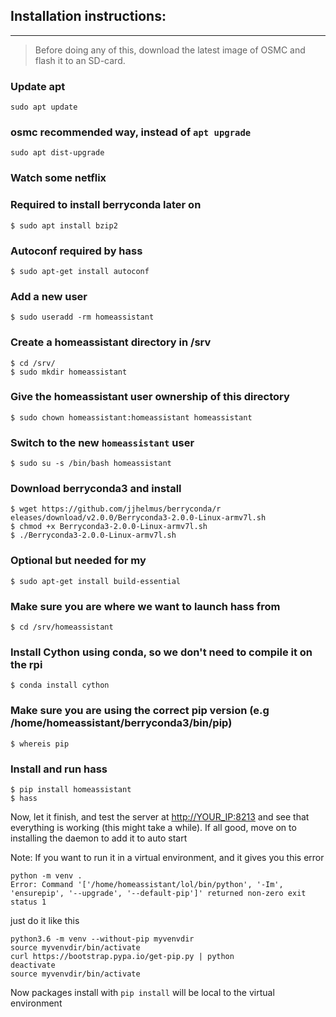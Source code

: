 ## Installation instructions:
----
> Before doing any of this, download the latest image of OSMC and flash it to an SD-card. 

### Update apt

```
sudo apt update
```

### osmc recommended way, instead of `apt upgrade`

```
sudo apt dist-upgrade
```

### Watch some netflix

### Required to install berryconda later on
```
$ sudo apt install bzip2
```

### Autoconf required by hass
```
$ sudo apt-get install autoconf
```

### Add a new user
```
$ sudo useradd -rm homeassistant
```

### Create a homeassistant directory in /srv
```
$ cd /srv/
$ sudo mkdir homeassistant
```

### Give the homeassistant user ownership of this directory
```
$ sudo chown homeassistant:homeassistant homeassistant
```

### Switch to the new `homeassistant` user
```
$ sudo su -s /bin/bash homeassistant
```

### Download berryconda3 and install
```
$ wget https://github.com/jjhelmus/berryconda/r eleases/download/v2.0.0/Berryconda3-2.0.0-Linux-armv7l.sh
$ chmod +x Berryconda3-2.0.0-Linux-armv7l.sh
$ ./Berryconda3-2.0.0-Linux-armv7l.sh
```

### Optional but needed for my
```
$ sudo apt-get install build-essential
```

### Make sure you are where we want to launch hass from
```
$ cd /srv/homeassistant
```

### Install Cython using conda, so we don't need to compile it on the rpi
```
$ conda install cython
```

### Make sure you are using the correct pip version (e.g /home/homeassistant/berryconda3/bin/pip) 
```
$ whereis pip
```

### Install and run hass
```
$ pip install homeassistant 
$ hass
```

Now, let it finish, and test the server at <http://YOUR_IP:8213> and see that everything is working (this might take a while). If all good, move on to installing the daemon to add it to auto start

Note: If you want to run it in a virtual environment, and it gives you this error

```
python -m venv .
Error: Command '['/home/homeassistant/lol/bin/python', '-Im', 'ensurepip', '--upgrade', '--default-pip']' returned non-zero exit status 1
```

just do it like this
```
python3.6 -m venv --without-pip myvenvdir
source myvenvdir/bin/activate
curl https://bootstrap.pypa.io/get-pip.py | python
deactivate
source myvenvdir/bin/activate
```

Now packages install with `pip install` will be local to the virtual environment